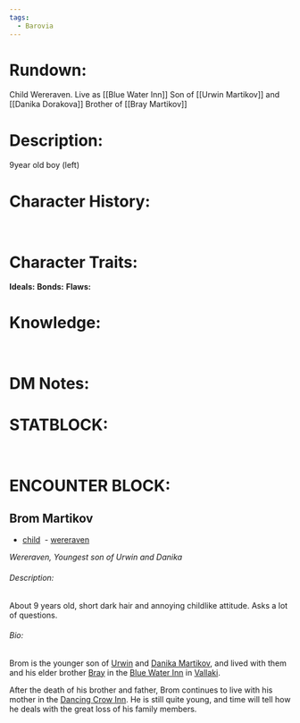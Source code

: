 ```yaml
---
tags:
  - Barovia
---
```

# **Rundown:**

Child Wereraven.
Live as [[Blue Water Inn]]
Son of [[Urwin Martikov]] and [[Danika Dorakova]]
Brother of [[Bray Martikov]]
 

# **Description:**

9year old boy (left)
 

# **Character History:**

 
 

# **Character Traits:** 

**Ideals:**
**Bonds:**
**Flaws:**
 

# **Knowledge:**
 

# **DM Notes:**



# **STATBLOCK:**

 

# **ENCOUNTER BLOCK:**
## Brom Martikov

-   [child](https://strahdsbod.obsidianportal.com/search?tag=child)
 -   [wereraven](https://strahdsbod.obsidianportal.com/search?tag=wereraven)

_Wereraven, Youngest son of Urwin and Danika_

###### Description:

About 9 years old, short dark hair and annoying childlike attitude. Asks a lot of questions.

###### Bio:

Brom is the younger son of [Urwin](https://strahdsbod.obsidianportal.com/characters/urwin-martikov) and [Danika Martikov](https://strahdsbod.obsidianportal.com/characters/danika-martikov), and lived with them and his elder brother [Bray](https://strahdsbod.obsidianportal.com/characters/bray-martikov) in the [Blue Water Inn](https://strahdsbod.obsidianportal.com/wikis/blue-water-inn) in [Vallaki](https://strahdsbod.obsidianportal.com/wikis/vallaki).

After the death of his brother and father, Brom continues to live with his mother in the [Dancing Crow Inn](https://strahdsbod.obsidianportal.com/wikis/dancing-crow-inn). He is still quite young, and time will tell how he deals with the great loss of his family members.